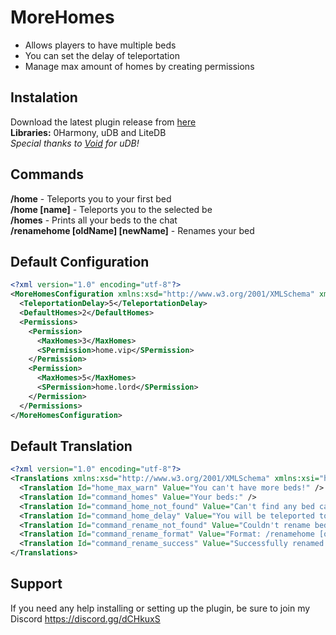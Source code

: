# MoreHomes
* Allows players to have multiple beds
* You can set the delay of teleportation
* Manage max amount of homes by creating permissions

## Instalation
Download the latest plugin release from [here](https://github.com/RestoreMonarchy/MoreHomes/releases/)  
**Libraries:** 0Harmony, uDB and LiteDB  
*Special thanks to [Void](https://steamcommunity.com/profiles/76561194107500974) for uDB!*

## Commands
**/home** - Teleports you to your first bed  
**/home [name]** - Teleports you to the selected be  
**/homes** - Prints all your beds to the chat  
**/renamehome [oldName] [newName]** - Renames your bed

## Default Configuration
```xml
<?xml version="1.0" encoding="utf-8"?>
<MoreHomesConfiguration xmlns:xsd="http://www.w3.org/2001/XMLSchema" xmlns:xsi="http://www.w3.org/2001/XMLSchema-instance">
  <TeleportationDelay>5</TeleportationDelay>
  <DefaultHomes>2</DefaultHomes>
  <Permissions>
    <Permission>
      <MaxHomes>3</MaxHomes>
      <SPermission>home.vip</SPermission>
    </Permission>
    <Permission>
      <MaxHomes>5</MaxHomes>
      <SPermission>home.lord</SPermission>
    </Permission>
  </Permissions>
</MoreHomesConfiguration>
```

## Default Translation
```xml
<?xml version="1.0" encoding="utf-8"?>
<Translations xmlns:xsd="http://www.w3.org/2001/XMLSchema" xmlns:xsi="http://www.w3.org/2001/XMLSchema-instance">
  <Translation Id="home_max_warn" Value="You can't have more beds!" />
  <Translation Id="command_homes" Value="Your beds:" />
  <Translation Id="command_home_not_found" Value="Can't find any bed called {0}." />
  <Translation Id="command_home_delay" Value="You will be teleported to your bed in {0} seconds!" />
  <Translation Id="command_rename_not_found" Value="Couldn't rename bed {0}, because it doesn't exits." />
  <Translation Id="command_rename_format" Value="Format: /renamehome [oldName] [newName]" />
  <Translation Id="command_rename_success" Value="Successfully renamed {0} to {1}!" />
</Translations>
```
## Support
If you need any help installing or setting up the plugin, be sure to join my Discord https://discord.gg/dCHkuxS
